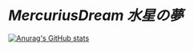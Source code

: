 # _MercuriusDream 水星の夢_

[![Anurag's GitHub stats](https://github-readme-stats.vercel.app/api?username=MercuriusDream)](https://github.com/anuraghazra/github-readme-stats)

